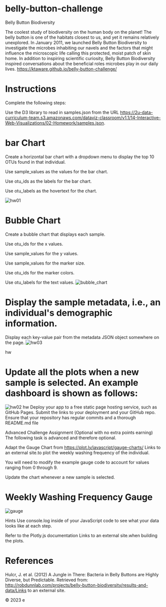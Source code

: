# belly-button-challenge
Belly Button Biodiversity

The coolest study of biodiversity on the human body on the planet!
The belly button is one of the habitats closest to us, and yet it remains relatively unexplored. In January 2011, we launched Belly Button Biodiversity to investigate the microbes inhabiting our navels and the factors that might influence the microscopic life calling this protected, moist patch of skin home. In addition to inspiring scientific curiosity, Belly Button Biodiversity inspired conversations about the beneficial roles microbes play in our daily lives.
https://ktaware.github.io/belly-button-challenge/

# Instructions
Complete the following steps:

Use the D3 library to read in samples.json from the URL https://2u-data-curriculum-team.s3.amazonaws.com/dataviz-classroom/v1.1/14-Interactive-Web-Visualizations/02-Homework/samples.json.
# bar Chart
Create a horizontal bar chart with a dropdown menu to display the top 10 OTUs found in that individual.

Use sample_values as the values for the bar chart.

Use otu_ids as the labels for the bar chart.

Use otu_labels as the hovertext for the chart.

![hw01](https://user-images.githubusercontent.com/12514249/216697904-aeece908-ac77-4f2e-bca3-c7b7739daaeb.jpg)

# Bubble Chart
Create a bubble chart that displays each sample.

Use otu_ids for the x values.

Use sample_values for the y values.

Use sample_values for the marker size.

Use otu_ids for the marker colors.

Use otu_labels for the text values.
![bubble_chart](https://user-images.githubusercontent.com/12514249/216698830-a674e3a1-8a4f-44a4-9996-d4f79c3a7211.jpg)


# Display the sample metadata, i.e., an individual's demographic information.
Display each key-value pair from the metadata JSON object somewhere on the page.
![hw03](https://user-images.githubusercontent.com/12514249/216698899-3cef4771-f128-4cc7-b2a8-7267482be287.jpg)


hw
# Update all the plots when a new sample is selected. An example dashboard is shown as follows:

![hw02](https://user-images.githubusercontent.com/12514249/216698935-5be231ec-ee23-47e0-8a79-d259a1477a5b.jpg)
hw
Deploy your app to a free static page hosting service, such as GitHub Pages. Submit the links to your deployment and your GitHub repo. Ensure that your repository has regular commits and a thorough README.md file

Advanced Challenge Assignment (Optional with no extra points earning)
The following task is advanced and therefore optional.

Adapt the Gauge Chart from https://plot.ly/javascript/gauge-charts/ Links to an external site.to plot the weekly washing frequency of the individual.

You will need to modify the example gauge code to account for values ranging from 0 through 9.

Update the chart whenever a new sample is selected.

# Weekly Washing Frequency Gauge

![gauge](https://user-images.githubusercontent.com/12514249/216698961-2348be2e-c749-4c07-94ef-cfefef2c8f89.jpg)


Hints
Use console.log inside of your JavaScript code to see what your data looks like at each step.

Refer to the Plotly.js documentation Links to an external site.when building the plots.


# References
Hulcr, J. et al. (2012) A Jungle in There: Bacteria in Belly Buttons are Highly Diverse, but Predictable. Retrieved from: http://robdunnlab.com/projects/belly-button-biodiversity/results-and-data/Links to an external site.

© 2023 e
